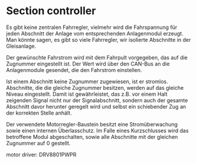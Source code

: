 # Section controller
Es gibt keine zentralen Fahrregler, vielmehr wird die Fahrspannung für jeden Abschnitt der Anlage vom entsprechenden Anlagenmodul erzeugt. Man könnte sagen, es gibt so viele Fahrregler, wir isolierte Abschnitte in der Gleisanlage.

Der gewünschte Fahrstrom wird mit dem Fahrpult vorgegeben, das auf die Zugnummer eingestellt ist. Der Wert wird über den CAN-Bus an die Anlagenmodule gesendet, die den Fahrstrom einstellen.

Ist einem Abschnitt keine Zugnummer zugewiesen, ist er stromlos. Abschnitte, die die gleiche Zugnummer besitzen, werden auf das gleiche Niveau eingestellt. Damit ist gewährleistet, das z.B. vor einem Halt zeigenden Signal nicht nur der Signalabschnitt, sondern auch der gesamte Abschnitt davor herunter geregelt wird und selbst ein schiebender Zug an der korrekten Stelle anhält.

Der verwendete Motorregler-Baustein besitzt eine Stromüberwachung sowie einen internen Überlasschutz. Im Falle eines Kurzschlusses wird das betroffene Modul abgeschalten, sowie alle Abschnitte mit der gleichen Zugnummer auf 0 gestellt.

motor driver: DRV8801PWPR
